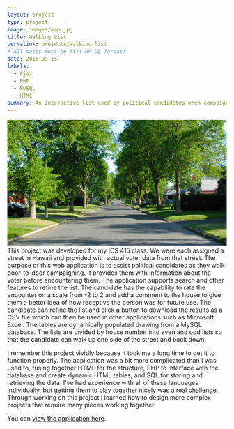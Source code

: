 ```yaml
---
layout: project
type: project
image: images/map.jpg
title: Walking List
permalink: projects/walking-list
# All dates must be YYYY-MM-DD format!
date: 2016-09-15
labels:
  - Ajax
  - PHP
  - MySQL
  - HTML
summary: An interactive list used by political candidates when campaigning door to door.
---
```


<img class="ui medium right floated rounded image" src="../images/walking-list-1.jpg">This project was developed for my ICS 415 class. We were each assigned a street in Hawaii and provided with actual voter data from that street. The purpose of this web application is to assist political candidates as they walk door-to-door campaigning. It provides them with information about the voter before encountering them. The application supports search and other features to refine the list. The candidate has the capability to rate the encounter on a scale from -2 to 2 and add a comment to the house to give them a better idea of how receptive the person was for future use. The candidate can refine the list and click a button to download the results as a CSV file which can then be used in other applications such as Microsoft Excel. The tables are dynamically populated drawing from a MySQL database. The lists are divided by house number into even and odd lists so that the candidate can walk up one side of the street and back down.

I remember this project vividly because it took me a long time to get it to function properly. The application was a bit more complicated than I was used to, fusing together HTML for the structure, PHP to interface with the database and create dynamic HTML tables, and SQL for storing and retrieving the data. I've had experience with all of these languages individually, but getting them to play together nicely was a real challenge. Through working on this project I learned how to design more complex projects that require many pieces working together.

You can [view the application here](http://jaysonnutt.com/walking_list/).



